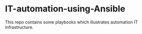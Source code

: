 # IT-automation-using-Ansible
This repo contains some playbooks which illustrates automation IT infrastructure.
